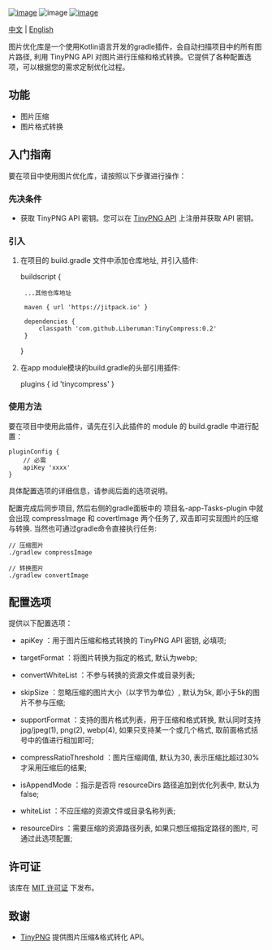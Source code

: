 [![image](https://jitpack.io/v/Liberuman/ShadowDrawable.svg)](https://jitpack.io/Liberuman/TinyCompress)
![image](https://img.shields.io/badge/build-passing-brightgreen.svg)
[![image](https://img.shields.io/packagist/l/doctrine/orm.svg)](https://github.com/Liberuman/TinyCompress/blob/master/LICENSE)

[中文](README_CN.md) | [English](README.md)

图片优化库是一个使用Kotlin语言开发的gradle插件，会自动扫描项目中的所有图片路径, 利用 TinyPNG API 对图片进行压缩和格式转换。它提供了各种配置选项，可以根据您的需求定制优化过程。

## 功能

- 图片压缩
- 图片格式转换

## 入门指南

要在项目中使用图片优化库，请按照以下步骤进行操作：

### 先决条件

- 获取 TinyPNG API 密钥。您可以在 [TinyPNG API](https://tinypng.com/developers) 上注册并获取 API 密钥。

### 引入

1. 在项目的  build.gradle  文件中添加仓库地址, 并引入插件:


    buildscript {

        ...其他仓库地址

        maven { url 'https://jitpack.io' }
   
        dependencies {
            classpath 'com.github.Liberuman:TinyCompress:0.2'
        }
    }


2. 在app module模块的build.gradle的头部引用插件:
   

    plugins {
       id 'tinycompress'
    }

### 使用方法

要在项目中使用此插件，请先在引入此插件的 module 的 build.gradle 中进行配置：

    pluginConfig {
        // 必需
        apiKey 'xxxx'
    }

具体配置选项的详细信息，请参阅后面的选项说明。

配置完成后同步项目, 然后右侧的gradle面板中的 项目名-app-Tasks-plugin 中就会出现 compressImage 和 covertImage 两个任务了, 
双击即可实现图片的压缩与转换. 当然也可通过gradle命令直接执行任务:

    // 压缩图片
    ./gradlew compressImage
    
    // 转换图片
    ./gradlew convertImage

## 配置选项

提供以下配置选项：
- apiKey ：用于图片压缩和格式转换的 TinyPNG API 密钥, 必填项;
- targetFormat ：将图片转换为指定的格式, 默认为webp;
- convertWhiteList ：不参与转换的资源文件或目录列表;
- skipSize ：忽略压缩的图片大小（以字节为单位）, 默认为5k, 即小于5k的图片不参与压缩;
- supportFormat ：支持的图片格式列表，用于压缩和格式转换, 默认同时支持jpg/jpeg(1), png(2), webp(4), 如果只支持某一个或几个格式, 取前面格式括号中的值进行相加即可;

- compressRatioThreshold ：图片压缩阈值, 默认为30, 表示压缩比超过30%才采用压缩后的结果;
- isAppendMode ：指示是否将 resourceDirs 路径追加到优化列表中, 默认为false;
- whiteList ：不应压缩的资源文件或目录名称列表;
- resourceDirs ：需要压缩的资源路径列表, 如果只想压缩指定路径的图片, 可通过此选项配置;

## 许可证

该库在 [MIT 许可证](LICENSE) 下发布。

## 致谢

- [TinyPNG](https://tinypng.com) 提供图片压缩&格式转化 API。
